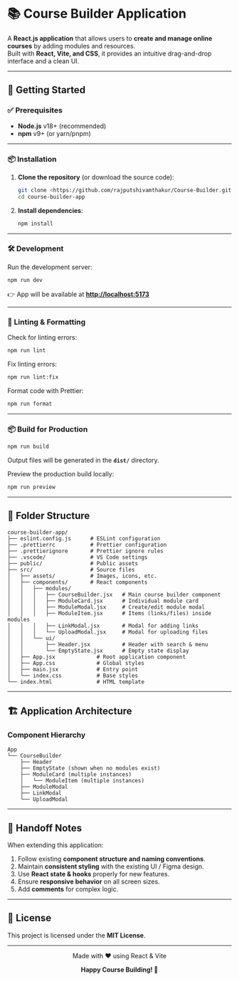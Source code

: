 # 📚 Course Builder Application

A **React.js application** that allows users to **create and manage online courses** by adding modules and resources.  
Built with **React, Vite, and CSS**, it provides an intuitive drag-and-drop interface and a clean UI.

---

## 🚀 Getting Started

### ✅ Prerequisites
- **Node.js** v18+ (recommended)
- **npm** v9+ (or yarn/pnpm)

---

### 📦 Installation

1. **Clone the repository** (or download the source code):
   ```bash
   git clone <https://github.com/rajputshivamthakur/Course-Builder.git>
   cd course-builder-app
   ```

2. **Install dependencies**:
   ```bash
   npm install
   ```

---

### 🛠 Development

Run the development server:

```bash
npm run dev
```

👉 App will be available at **[http://localhost:5173](http://localhost:5173)**

---

### 🧹 Linting & Formatting

Check for linting errors:
```bash
npm run lint
```

Fix linting errors:
```bash
npm run lint:fix
```

Format code with Prettier:
```bash
npm run format
```

---

### 📦 Build for Production

```bash
npm run build
```

Output files will be generated in the **`dist/`** directory.

Preview the production build locally:
```bash
npm run preview
```

---

## 📂 Folder Structure

```
course-builder-app/
├── eslint.config.js      # ESLint configuration
├── .prettierrc           # Prettier configuration
├── .prettierignore       # Prettier ignore rules
├── .vscode/              # VS Code settings
├── public/               # Public assets
├── src/                  # Source files
│   ├── assets/           # Images, icons, etc.
│   ├── components/       # React components
│   │   ├── modules/
│   │   │   ├── CourseBuilder.jsx   # Main course builder component
│   │   │   ├── ModuleCard.jsx      # Individual module card
│   │   │   ├── ModuleModal.jsx     # Create/edit module modal
│   │   │   ├── ModuleItem.jsx      # Items (links/files) inside modules
│   │   │   ├── LinkModal.jsx       # Modal for adding links
│   │   │   └── UploadModal.jsx     # Modal for uploading files
│   │   └── ui/
│   │       ├── Header.jsx          # Header with search & menu
│   │       └── EmptyState.jsx      # Empty state display
│   ├── App.jsx             # Root application component
│   ├── App.css             # Global styles
│   ├── main.jsx            # Entry point
│   └── index.css           # Base styles
└── index.html              # HTML template
```

---

## 🏗 Application Architecture

### Component Hierarchy
```
App
└── CourseBuilder
    ├── Header
    ├── EmptyState (shown when no modules exist)
    ├── ModuleCard (multiple instances)
    │   └── ModuleItem (multiple instances)
    ├── ModuleModal
    ├── LinkModal
    └── UploadModal
```

---

## 📝 Handoff Notes

When extending this application:
1. Follow existing **component structure and naming conventions**.
2. Maintain **consistent styling** with the existing UI / Figma design.
3. Use **React state & hooks** properly for new features.
4. Ensure **responsive behavior** on all screen sizes.
5. Add **comments** for complex logic.

---

## 📄 License
This project is licensed under the **MIT License**.

---

<div align="center">
  <p>Made with ❤️ using React & Vite</p>
  <p><strong>Happy Course Building! 🚀</strong></p>
</div>
